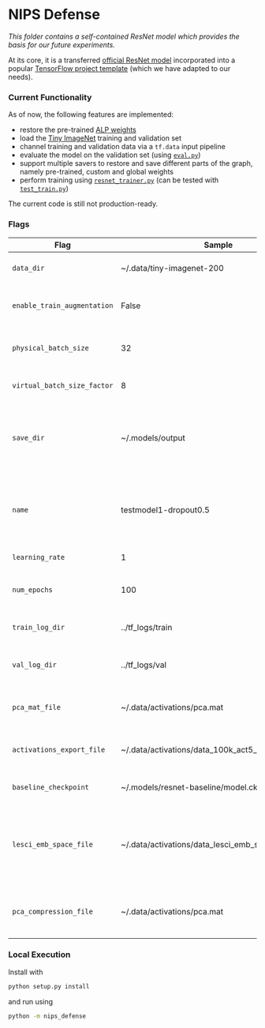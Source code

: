 # NIPS Defense
_This folder contains a self-contained ResNet model which provides the basis for our future experiments._

At its core, it is a transferred
[official ResNet model](https://github.com/tensorflow/tensorflow/blob/master/tensorflow/contrib/slim/python/slim/nets/resnet_v2.py)
incorporated into a popular [TensorFlow project template](https://github.com/MrGemy95/Tensorflow-Project-Template)
(which we have adapted to our needs). 

### Current Functionality
As of now, the following features are implemented:
* restore the pre-trained [ALP weights](https://github.com/tensorflow/models/tree/master/research/adversarial_logit_pairing)
* load the [Tiny ImageNet](https://tiny-imagenet.herokuapp.com/) training and validation set
* channel training and validation data via a `tf.data` input pipeline
* evaluate the model on the validation set (using [`eval.py`](nips_defense/mains/eval.py))
* support multiple savers to restore and save different parts of the graph, namely pre-trained, custom and global weights
* perform training using [`resnet_trainer.py`](nips_defense/trainer/resnet_trainer.py)
(can be tested with [`test_train.py`](nips_defense/mains/test_train.py))

The current code is still not production-ready.


### Flags
| Flag | Sample | Description |
| --- | --- | --- |
| `data_dir` | ~/.data/tiny-imagenet-200 | Path of the Tiny ImageNet dataset folder |
| `enable_train_augmentation` | False | Whether to enable image augmentation for training samples |
| `physical_batch_size` | 32 | Number of samples per batch that is fed through the GPU at once. |
| `virtual_batch_size_factor` | 8 | "Number of batches per weight update." |
| `save_dir` | ~/.models/output | Checkpoint directory of the complete graph's variables. Used both to restore (if available) and to save the model. |
| `name` | testmodel1-dropout0.5 | The name of the model (may contain hyperparameter information), used when saving the model. |
| `learning_rate` | 1 | The learning rate used for training. |
| `num_epochs` | 100 | The number of epochs for which training is performed. |
| `train_log_dir` | ../tf_logs/train | The directory used to save the training summaries. |
| `val_log_dir` | ../tf_logs/val | The directory used to save the validation summaries. |
| `pca_mat_file` | ~/.data/activations/pca.mat | Path to the file (*.mat) where the PCA matrices are being stored. |
| `activations_export_file` | ~/.data/activations/data_100k_act5_block3 | File to export the activations to, without file extension. |
| `baseline_checkpoint` | ~/.models/resnet-baseline/model.ckpt | Checkpoint file for the baseline ResNet model. |
| `lesci_emb_space_file` | ~/.data/activations/data_lesci_emb_space_small.mat | Path to the file (*.mat) where embedding space values ('act_compressed') and labels ('labels') are being stored. |
| `pca_compression_file` | ~/.data/activations/pca.mat | Path to the file (*.mat) where the PCA compression matrix ('pca_out') is stored. |

### Local Execution
Install with 
```bash
python setup.py install
```
and run using
```bash
python -m nips_defense
```
